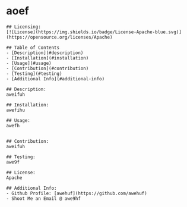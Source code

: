 # aoef
    
    ## Licensing:
    [![License](https://img.shields.io/badge/License-Apache-blue.svg)](https://opensource.org/licenses/Apache)
    
    ## Table of Contents 
    - [Description](#description)
    - [Installation](#installation)
    - [Usage](#usage)
    - [Contribution](#contribution)
    - [Testing](#testing)
    - [Additional Info](#additional-info)
   
    ## Description:
    aweifuh
    
    ## Installation:
    awefihu
    
    ## Usage:
    awefh
    
    
    ## Contribution:
    aweifuh
   
    ## Testing:
    awe9f

    ## License:
    Apache

    ## Additional Info:
    - Github Profile: [awehuf](https://github.com/awehuf)
    - Shoot Me an Email @ awe9hf 
